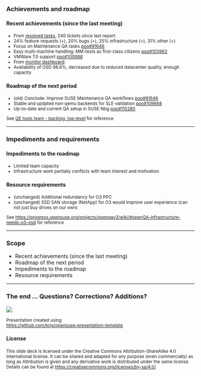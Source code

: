 ### Achievements and roadmap

#### Recent achievements (since the last meeting)

<small>

* From [resolved tasks](https://progress.opensuse.org/issues?query_id=541), 240 tickets since last report:
 * 24% feature requests (+), 20% bugs (=), 25% infrastructure (=), 31% other (+)
 * Focus on Maintenance QA tasks [poo#91646](https://progress.opensuse.org/issues/91646)
 * Easy multi-machine handling: MM-tests as first-class citizens [poo#103962](https://progress.opensuse.org/issues/103962)
 * VMWare 7.0 support [poo#100688](https://progress.opensuse.org/issues/100688)
* From [monitor dashboard](https://monitor.qa.suse.de/):
 * Availability of OSD 98.6%, decreased due to reduced datacenter quality, enough capacity

</small>



#### Roadmap of the next period

<small>

* (old) Conclude: Improve SUSE Maintenance QA workflows [poo#91646](https://progress.opensuse.org/issues/91646)
* Stable and updated non-qemu backends for SLE validation [poo#109668](https://progress.opensuse.org/issues/109668)
* Up-to-date and current QA setup in SUSE Nbg [poo#115280](https://progress.opensuse.org/issues/115280)

See [QE tools team - backlog, top-level](https://progress.opensuse.org/issues?query_id=524) for reference

</small>

---

### Impediments and requirements

#### Impediments to the roadmap

<small>

* Limited team capacity
* Infrastructure work partially conflicts with team interest and motivation

</small>


#### Resource requirements

<small>

* (unchanged) Additional redundancy for O3 PPC
* (unchanged) SSD SAN storage (NetApp) for O3 would improve user experience (can not just buy drives on our own)

See https://progress.opensuse.org/projects/openqav3/wiki/#openQA-infrastructure-needs-o3-osd
for reference

</small>

---

### Scope
* Recent achievements (since the last meeting)
* Roadmap of the next period
* Impediments to the roadmap
* Resource requirements

---

### The end … Questions? Corrections? Additions?

<p><img src="img/chameleon.svg" style="max-height:300px;"></p>

<small>
Presentation created using <br><a href="https://github.com/krig/opensuse-presentation-template">https://github.com/krig/opensuse-presentation-template</a>
</small>

#### License
<small>
This slide deck is licensed under the Creative Commons Attribution-ShareAlike 4.0 International license.
It can be shared and adapted for any purpose (even commercially) as long as Attribution is given and any derivative work is distributed under the same license. Details can be found at <a href="https://creativecommons.org/licenses/by-sa/4.0/">https://creativecommons.org/licenses/by-sa/4.0/</a>
</small>

